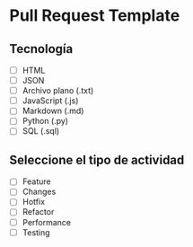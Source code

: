 # Pull Request Template

## Tecnología
- [ ] HTML
- [ ] JSON
- [ ] Archivo plano (.txt)
- [ ] JavaScript (.js)
- [ ] Markdown (.md)
- [ ] Python (.py)
- [ ] SQL (.sql)
 
## Seleccione el tipo de actividad
- [ ] Feature
- [ ] Changes
- [ ] Hotfix
- [ ] Refactor
- [ ] Performance
- [ ] Testing
